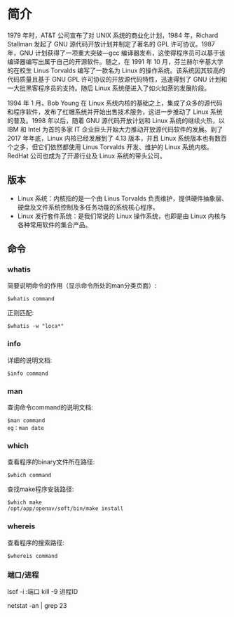 # 简介

1979 年时，AT&T 公司宣布了对 UNIX 系统的商业化计划，1984 年，Richard Stallman 发起了 GNU 源代码开放计划并制定了著名的 GPL 许可协议。1987 年，GNU 计划获得了一项重大突破—gcc 编译器发布，这使得程序员可以基于该编译器编写出属于自己的开源软件。随之，在 1991 年 10 月，芬兰赫尔辛基大学的在校生 Linus Torvalds 编写了一款名为 Linux 的操作系统。该系统因其较高的代码质量且基于 GNU GPL 许可协议的开放源代码特性，迅速得到了 GNU 计划和一大批黑客程序员的支持。随后 Linux 系统便进入了如火如荼的发展阶段。

1994 年 1 月，Bob Young 在 Linux 系统内核的基础之上，集成了众多的源代码和程序软件，发布了红帽系统并开始出售技术服务，这进一步推动了 Linux 系统的普及。1998 年以后，随着 GNU 源代码开放计划和 Linux 系统的继续火热，以 IBM 和 Intel 为首的多家 IT 企业巨头开始大力推动开放源代码软件的发展。到了 2017 年年底，Linux 内核已经发展到了 4.13 版本，并且 Linux 系统版本也有数百个之多，但它们依然都使用 Linus Torvalds 开发、维护的 Linux 系统内核。RedHat 公司也成为了开源行业及 Linux 系统的带头公司。

## 版本

- Linux 系统：内核指的是一个由 Linus Torvalds 负责维护，提供硬件抽象层、硬盘及文件系统控制及多任务功能的系统核心程序。
- Linux 发行套件系统：是我们常说的 Linux 操作系统，也即是由 Linux 内核与各种常用软件的集合产品。

## 命令

### whatis

简要说明命令的作用（显示命令所处的man分类页面）:

```
$whatis command
```

正则匹配:

```
$whatis -w "loca*"
```

### info

详细的说明文档:

```
$info command
```

### man

查询命令command的说明文档:

```
$man command
eg：man date
```

### which

查看程序的binary文件所在路径:

```
$which command
```

查找make程序安装路径:

```
$which make
/opt/app/openav/soft/bin/make install
```

### whereis

查看程序的搜索路径:

```
$whereis command
```

### 端口/进程

lsof -i :端口
kill -9 进程ID

netstat -an | grep 23
